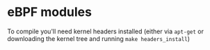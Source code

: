 # eBPF modules

To compile you'll need kernel headers installed (either via `apt-get` or downloading the
kernel tree and running `make headers_install`)

